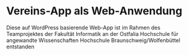 ﻿# Vereins-App als Web-Anwendung

Diese auf WordPress basierende Web-App ist im Rahmen des Teamprojektes der Fakultät Informatik an der Ostfalia Hochschule für angewandte Wissenschaften Hochschule Braunschweig/Wolfenbüttel entstanden